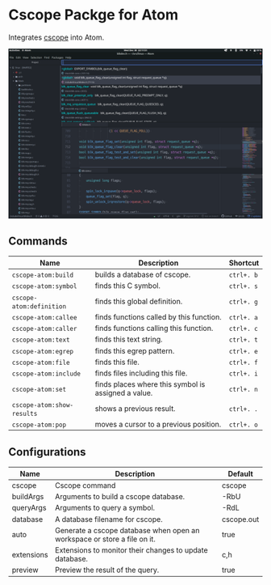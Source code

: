 # Cscope Packge for Atom

Integrates [cscope](http://cscope.sourceforge.net) into Atom.

![A screenshot of cscope-atom package](https://github.com/SeungukShin/cscope-atom/raw/master/screenshot.png)

## Commands

| Name                       | Description                                         | Shortcut   |
|----------------------------|-----------------------------------------------------|------------|
| `cscope-atom:build`        | builds a database of cscope.                        | `ctrl+. b` |
| `cscope-atom:symbol`       | finds this C symbol.                                | `ctrl+. s` |
| `cscope-atom:definition`   | finds this global definition.                       | `ctrl+. g` |
| `cscope-atom:callee`       | finds functions called by this function.            | `ctrl+. a` |
| `cscope-atom:caller`       | finds functions calling this function.              | `ctrl+. c` |
| `cscope-atom:text`         | finds this text string.                             | `ctrl+. t` |
| `cscope-atom:egrep`        | finds this egrep pattern.                           | `ctrl+. e` |
| `cscope-atom:file`         | finds this file.                                    | `ctrl+. f` |
| `cscope-atom:include`      | finds files including this file.                    | `ctrl+. i` |
| `cscope-atom:set`          | finds places where this symbol is assigned a value. | `ctrl+. n` |
| `cscope-atom:show-results` | shows a previous result.                            | `ctrl+. .` |
| `cscope-atom:pop`          | moves a cursor to a previous position.              | `ctrl+. o` |

## Configurations

| Name       | Description                                                              | Default    |
|------------|--------------------------------------------------------------------------|------------|
| cscope     | Cscope command                                                           | cscope     |
| buildArgs  | Arguments to build a cscope database.                                    | -RbU       |
| queryArgs  | Arguments to query a symbol.                                             | -RdL       |
| database   | A database filename for cscope.                                          | cscope.out |
| auto       | Generate a cscope database when open an workspace or store a file on it. | true       |
| extensions | Extensions to monitor their changes to update database.                  | c,h        |
| preview    | Preview the result of the query.                                         | true       |
